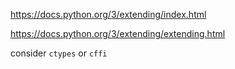 https://docs.python.org/3/extending/index.html

https://docs.python.org/3/extending/extending.html

consider `ctypes` or `cffi`
